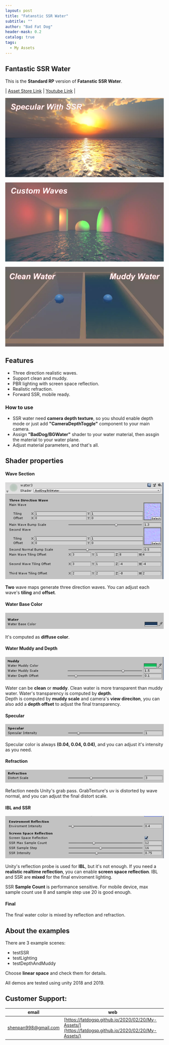 ```yaml
---
layout: post
title: "Fatanstic SSR Water"
subtitle: ""
author: "Bad Fat Dog"
header-mask: 0.2
catalog: true
tags:
  - My Assets
---
```


## Fantastic SSR Water

This is the **Standard RP** version of **Fatanstic SSR Water**.

| [Asset Store Link](https://assetstore.unity.com/packages/vfx/shaders/fantastic-ssr-water-154020?aid=1101l85Tr) | [Youtube Link](https://youtu.be/8KtdqC4iNH4) |

![](/img/urp-ssr-water/screenshot1.png)

![](/img/urp-ssr-water/screenshot2.png)

![](/img/urp-ssr-water/screenshot3.png)

## Features

+ Three direction realistic waves.
+ Support clean and muddy.
+ PBR lighting with screen space reflection.
+ Realistic refraction.
+ Forward SSR, mobile ready.

### How to use

+ SSR water need **camera depth texture**, so you should enable depth mode or just add **"CameraDepthToggle"** component to your main camera.
+ Assign **"BadDog/BGWater"** shader to your water material, then assgin the material to your water plane. 
+ Adjust material parameters, and that's all.

## Shader properties

#### Wave Section

![](/img/urp-ssr-water/screenshot6.png)

**Two** wave maps generate three direction waves. You can adjust each wave's **tiling** and **offset**.

#### Water Base Color 

![](/img/urp-ssr-water/screenshot7.png)

It's computed as **diffuse color**.

#### Water Muddy and Depth

![](/img/urp-ssr-water/screenshot8.png)

Water can be **clean** or **muddy**. Clean water is more transparent than muddy water.
Water's transparency is computed by **depth**.  
Depth is computed by **muddy scale** and camera's **view direciton**, you can also add a **depth offset** to adjust the final transparency.

#### Specular

![](/img/urp-ssr-water/screenshot9.png)

Specular color is always **(0.04, 0.04, 0.04)**, and you can adjust it's intensity as you need.

#### Refraction

![](/img/urp-ssr-water/screenshot10.png)

Refaction needs Unity's grab pass. GrabTexture's uv is distorted by wave normal, and you can adjust the final distort scale.

#### IBL and SSR

![](/img/urp-ssr-water/screenshot12.png)

Unity's reflection probe is used for **IBL**, but it's not enough.
If you need a **realistic realtime reflection**, you can enable **screen space reflection**.
IBL and SSR are **mixed** for the final enviroment lighting. 

SSR **Sample Count** is performance sensitive. For mobile device, max sample count use 8 and sample step use 20 is good enough.

#### Final

The final water color is mixed by reflection and refraction. 

## About the examples

There are 3 example scenes:

+ testSSR
+ testLighting
+ testDepthAndMuddy

Choose **linear space** and check them for details.

All demos are tested using unity 2018 and 2019.

## Customer Support:

| email | web |
| ---- | ---- |
| shenpan998@gmail.com |  [https://fatdogsp.github.io/2020/02/20/My-Assets/](https://fatdogsp.github.io/2020/02/20/My-Assets/) |

